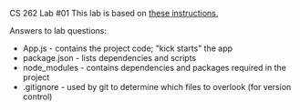 CS 262 Lab #01
This lab is based on [these instructions.](https://cs.calvin.edu/courses/cs/262/kvlinden/01introduction/lab.html)

Answers to lab questions:
* App.js - contains the project code; "kick starts" the app
* package.json - lists dependencies and scripts
* node_modules - contains dependencies and packages required in the project
* .gitignore - used by git to determine which files to overlook (for version control)
